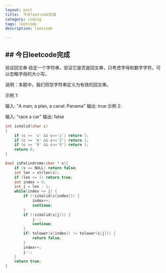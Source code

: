 ```yaml
---
layout: post
title:  今日leetcode完成
category: coding
tags: leetcode
description: leetcode 

---
```


## ## 今日leetcode完成



验证回文串
给定一个字符串，验证它是否是回文串，只考虑字母和数字字符，可以忽略字母的大小写。

说明：本题中，我们将空字符串定义为有效的回文串。

示例 1:

输入: "A man, a plan, a canal: Panama"
输出: true
示例 2:

输入: "race a car"
输出: false



```c++
int isValid(char c) 
{
    if (c >= 'a' && c<='z') return 1;
    if (c >= 'A' && c<='Z') return 1;
    if (c >= '0' && c<='9') return 1;
    return 0;
}

bool isPalindrome(char * s){ 
    if (s == NULL) return false;
    int len = strlen(s);
    if (len <= 1) return true;
    int index = 0;
    int j = len - 1;
    while(index <= j) {
        if (!isValid(s[index])) {
            index++;
            continue;
        }
        if (!isValid(s[j])) {
            j--;
            continue;
        }
        if( tolower(s[index]) != tolower(s[j])) {
            return false;
        }
        index++;
        j--;
    }
    return true;
}
```




